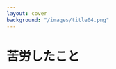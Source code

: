 ```yaml
---
layout: cover
background: "/images/title04.png"
---
```

<div class="flex items-center">
  <h1>苦労したこと</h1>
</div>